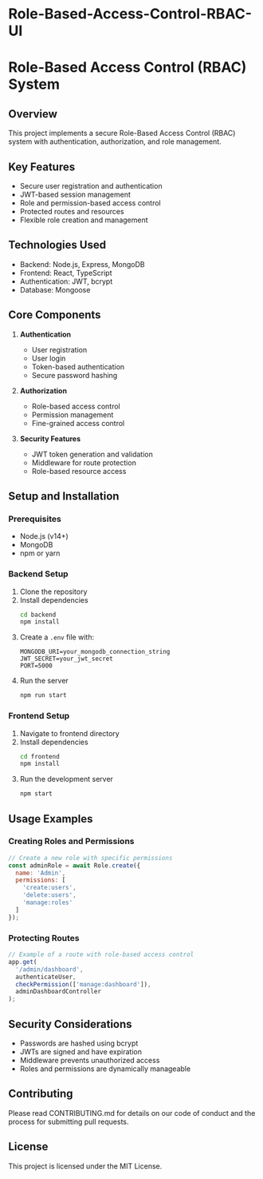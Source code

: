 # Role-Based-Access-Control-RBAC-UI
# Role-Based Access Control (RBAC) System

## Overview
This project implements a secure Role-Based Access Control (RBAC) system with authentication, authorization, and role management.

## Key Features
- Secure user registration and authentication
- JWT-based session management
- Role and permission-based access control
- Protected routes and resources
- Flexible role creation and management

## Technologies Used
- Backend: Node.js, Express, MongoDB
- Frontend: React, TypeScript
- Authentication: JWT, bcrypt
- Database: Mongoose

## Core Components
1. **Authentication**
   - User registration
   - User login
   - Token-based authentication
   - Secure password hashing

2. **Authorization**
   - Role-based access control
   - Permission management
   - Fine-grained access control

3. **Security Features**
   - JWT token generation and validation
   - Middleware for route protection
   - Role-based resource access

## Setup and Installation

### Prerequisites
- Node.js (v14+)
- MongoDB
- npm or yarn

### Backend Setup
1. Clone the repository
2. Install dependencies
   ```bash
   cd backend
   npm install
   ```
3. Create a `.env` file with:
   ```
   MONGODB_URI=your_mongodb_connection_string
   JWT_SECRET=your_jwt_secret
   PORT=5000
   ```
4. Run the server
   ```bash
   npm run start
   ```

### Frontend Setup
1. Navigate to frontend directory
2. Install dependencies
   ```bash
   cd frontend
   npm install
   ```
3. Run the development server
   ```bash
   npm start
   ```

## Usage Examples

### Creating Roles and Permissions
```javascript
// Create a new role with specific permissions
const adminRole = await Role.create({
  name: 'Admin',
  permissions: [
    'create:users',
    'delete:users',
    'manage:roles'
  ]
});
```

### Protecting Routes
```typescript
// Example of a route with role-based access control
app.get(
  '/admin/dashboard', 
  authenticateUser,
  checkPermission(['manage:dashboard']),
  adminDashboardController
);
```

## Security Considerations
- Passwords are hashed using bcrypt
- JWTs are signed and have expiration
- Middleware prevents unauthorized access
- Roles and permissions are dynamically manageable

## Contributing
Please read CONTRIBUTING.md for details on our code of conduct and the process for submitting pull requests.

## License
This project is licensed under the MIT License.
